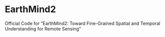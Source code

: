 # EarthMind2
Official Code for “EarthMind2: Toward Fine-Grained Spatial and Temporal Understanding for Remote Sensing"
